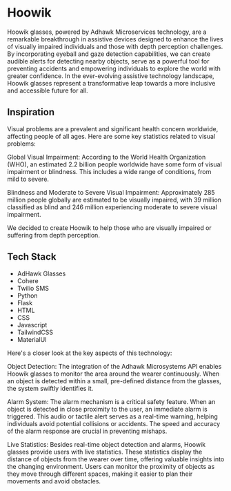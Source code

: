 # Hoowik

Hoowik glasses, powered by Adhawk Microservices technology, are a remarkable breakthrough in assistive devices designed to enhance the lives of visually impaired individuals and those with depth perception challenges. By incorporating eyeball and gaze detection capabilities, we can create audible alerts for detecting nearby objects, serve as a powerful tool for preventing accidents and empowering individuals to explore the world with greater confidence. In the ever-evolving assistive technology landscape, Hoowik glasses represent a transformative leap towards a more inclusive and accessible future for all.

## Inspiration
Visual problems are a prevalent and significant health concern worldwide, affecting people of all ages. Here are some key statistics related to visual problems:

Global Visual Impairment: According to the World Health Organization (WHO), an estimated 2.2 billion people worldwide have some form of visual impairment or blindness. This includes a wide range of conditions, from mild to severe.

Blindness and Moderate to Severe Visual Impairment: Approximately 285 million people globally are estimated to be visually impaired, with 39 million classified as blind and 246 million experiencing moderate to severe visual impairment.

We decided to create Hoowik to help those who are visually impaired or suffering from depth perception.

## Tech Stack
- AdHawk Glasses
- Cohere
- Twilio SMS
- Python
- Flask
- HTML
- CSS
- Javascript
- TailwindCSS
- MaterialUI

Here's a closer look at the key aspects of this technology:

Object Detection: The integration of the Adhawk Microsystems API enables Hoowik glasses to monitor the area around the wearer continuously. When an object is detected within a small, pre-defined distance from the glasses, the system swiftly identifies it.

Alarm System: The alarm mechanism is a critical safety feature. When an object is detected in close proximity to the user, an immediate alarm is triggered. This audio or tactile alert serves as a real-time warning, helping individuals avoid potential collisions or accidents. The speed and accuracy of the alarm response are crucial in preventing mishaps.

Live Statistics: Besides real-time object detection and alarms, Hoowik glasses provide users with live statistics. These statistics display the distance of objects from the wearer over time, offering valuable insights into the changing environment. Users can monitor the proximity of objects as they move through different spaces, making it easier to plan their movements and avoid obstacles.



